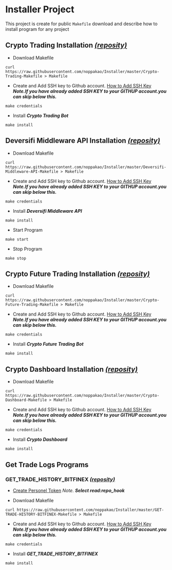 # Installer Project
  This project is create for public ``Makefile`` download and describe how to install program for any project
  
## Crypto Trading Installation [*(reposity)*](https://github.com/noppakao/CryptoTrading)

  - Download Makefile
  ```
  curl https://raw.githubusercontent.com/noppakao/Installer/master/Crypto-Trading-Makefile > Makefile
  ```
  
  - Create and Add SSH key to Github account. [How to Add SSH Key](https://help.github.com/en/github/authenticating-to-github/adding-a-new-ssh-key-to-your-github-account) ***Note.If you have already added SSH KEY to your GITHUP account.you can skip below this.***
  ```
  make credentials
  ```
  
  - Install ***Crypto Trading Bot***
  ```
  make install
  ```
  
## Deversifi Middleware API Installation [*(reposity)*](https://github.com/noppakao/Deversifi_Middleware_API)

  - Download Makefile
  ```
  curl https://raw.githubusercontent.com/noppakao/Installer/master/Deversifi-Middleware-API-Makefile > Makefile
  ```
  
  - Create and Add SSH key to Github account. [How to Add SSH Key](https://help.github.com/en/github/authenticating-to-github/adding-a-new-ssh-key-to-your-github-account) ***Note.If you have already added SSH KEY to your GITHUP account.you can skip below this.***
  ```
  make credentials
  ```
  
  - Install ***Deversifi Middleware API***
  ```
  make install
  ```
  
  - Start Program
  ```
  make start
  ```
  
  - Stop Program
  ```
  make stop
  ```
  
 ## Crypto Future Trading Installation [*(reposity)*](https://github.com/noppakao/Crypto-Future-Trading)

  - Download Makefile
  ```
  curl https://raw.githubusercontent.com/noppakao/Installer/master/Crypto-Future-Trading-Makefile > Makefile
  ```
  
  - Create and Add SSH key to Github account. [How to Add SSH Key](https://help.github.com/en/github/authenticating-to-github/adding-a-new-ssh-key-to-your-github-account) ***Note.If you have already added SSH KEY to your GITHUP account.you can skip below this.***
  ```
  make credentials
  ```
  
  - Install ***Crypto Future Trading Bot***
  ```
  make install
  ```
   
 ## Crypto Dashboard Installation [*(reposity)*](https://github.com/naruemont/CryptoDashboard)

  - Download Makefile
  ```
  curl https://raw.githubusercontent.com/noppakao/Installer/master/Crypto-Dashboard-Makefile > Makefile
  ```
  
  - Create and Add SSH key to Github account. [How to Add SSH Key](https://help.github.com/en/github/authenticating-to-github/adding-a-new-ssh-key-to-your-github-account) ***Note.If you have already added SSH KEY to your GITHUP account.you can skip below this.***
  ```
  make credentials
  ```
  
  - Install ***Crypto Dashboard***
  ```
  make install
  ```
  
 ## Get Trade Logs Programs 
 ### GET_TRADE_HISTORY_BITFINEX [*(reposity)*](https://github.com/noppakao/CryptoTrading)
  - [Create Personel Token](https://help.github.com/en/github/authenticating-to-github/creating-a-personal-access-token-for-the-command-line#creating-a-token) *Note. **Select read:repo_hook***

  - Download Makefile
  ```
  curl https://raw.githubusercontent.com/noppakao/Installer/master/GET-TRADE-HISTORY-BITFINEX-Makefile > Makefile
  ```
  
  - Create and Add SSH key to Github account. [How to Add SSH Key](https://help.github.com/en/github/authenticating-to-github/adding-a-new-ssh-key-to-your-github-account) ***Note.If you have already added SSH KEY to your GITHUP account.you can skip below this.***
  ```
  make credentials
  ```
  
  - Install ***GET_TRADE_HISTORY_BITFINEX***
  ```
  make install
  ```
  
